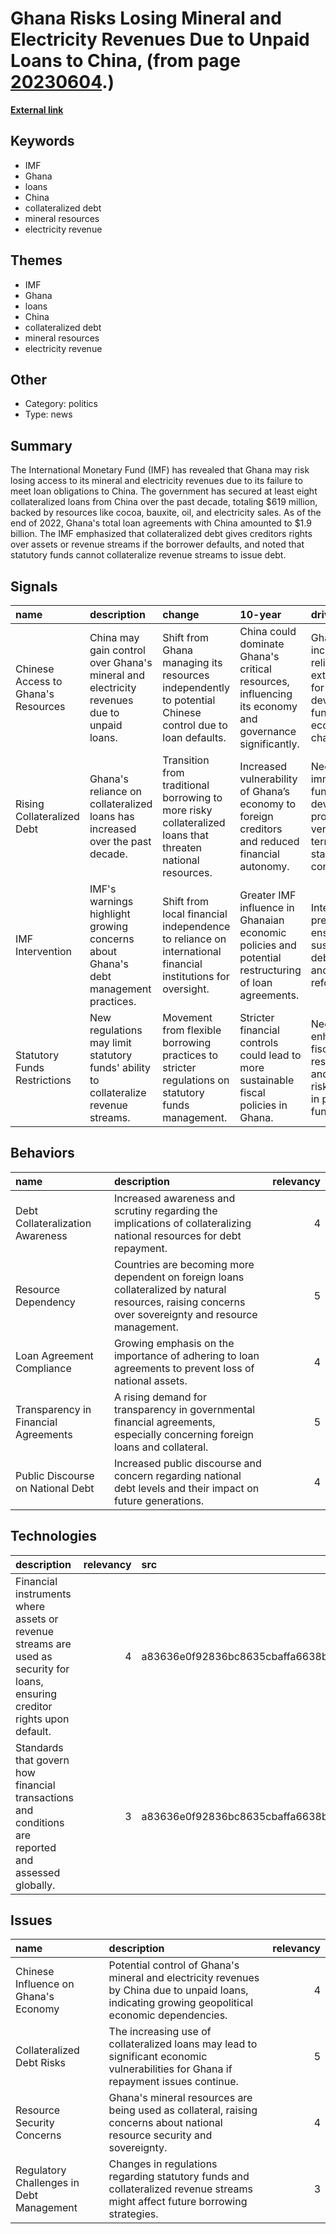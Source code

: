 # __Ghana Risks Losing Mineral and Electricity Revenues Due to Unpaid Loans to China__, (from page [20230604](https://kghosh.substack.com/p/20230604).)

__[External link](https://www.ghanaweb.com/GhanaHomePage/NewsArchive/China-likely-to-seize-Ghana-s-mineral-and-electricity-revenue-due-to-govt-s-failure-to-repay-loans-IMF-1772450)__



## Keywords

* IMF
* Ghana
* loans
* China
* collateralized debt
* mineral resources
* electricity revenue

## Themes

* IMF
* Ghana
* loans
* China
* collateralized debt
* mineral resources
* electricity revenue

## Other

* Category: politics
* Type: news

## Summary

The International Monetary Fund (IMF) has revealed that Ghana may risk losing access to its mineral and electricity revenues due to its failure to meet loan obligations to China. The government has secured at least eight collateralized loans from China over the past decade, totaling $619 million, backed by resources like cocoa, bauxite, oil, and electricity sales. As of the end of 2022, Ghana's total loan agreements with China amounted to $1.9 billion. The IMF emphasized that collateralized debt gives creditors rights over assets or revenue streams if the borrower defaults, and noted that statutory funds cannot collateralize revenue streams to issue debt.

## Signals

| name                                | description                                                                               | change                                                                                                     | 10-year                                                                                                | driving-force                                                                                           |   relevancy |
|:------------------------------------|:------------------------------------------------------------------------------------------|:-----------------------------------------------------------------------------------------------------------|:-------------------------------------------------------------------------------------------------------|:--------------------------------------------------------------------------------------------------------|------------:|
| Chinese Access to Ghana's Resources | China may gain control over Ghana's mineral and electricity revenues due to unpaid loans. | Shift from Ghana managing its resources independently to potential Chinese control due to loan defaults.   | China could dominate Ghana's critical resources, influencing its economy and governance significantly. | Ghana's increasing reliance on external loans for development funding amidst economic challenges.       |           4 |
| Rising Collateralized Debt          | Ghana's reliance on collateralized loans has increased over the past decade.              | Transition from traditional borrowing to more risky collateralized loans that threaten national resources. | Increased vulnerability of Ghana’s economy to foreign creditors and reduced financial autonomy.        | Need for immediate funding for development projects versus long-term economic stability considerations. |           5 |
| IMF Intervention                    | IMF's warnings highlight growing concerns about Ghana's debt management practices.        | Shift from local financial independence to reliance on international financial institutions for oversight. | Greater IMF influence in Ghanaian economic policies and potential restructuring of loan agreements.    | International pressure to ensure sustainable debt practices and economic reforms.                       |           4 |
| Statutory Funds Restrictions        | New regulations may limit statutory funds' ability to collateralize revenue streams.      | Movement from flexible borrowing practices to stricter regulations on statutory funds management.          | Stricter financial controls could lead to more sustainable fiscal policies in Ghana.                   | Need for enhanced fiscal responsibility and reduced risk of default in public funding.                  |           3 |

## Behaviors

| name                                 | description                                                                                                                                            |   relevancy |
|:-------------------------------------|:-------------------------------------------------------------------------------------------------------------------------------------------------------|------------:|
| Debt Collateralization Awareness     | Increased awareness and scrutiny regarding the implications of collateralizing national resources for debt repayment.                                  |           4 |
| Resource Dependency                  | Countries are becoming more dependent on foreign loans collateralized by natural resources, raising concerns over sovereignty and resource management. |           5 |
| Loan Agreement Compliance            | Growing emphasis on the importance of adhering to loan agreements to prevent loss of national assets.                                                  |           4 |
| Transparency in Financial Agreements | A rising demand for transparency in governmental financial agreements, especially concerning foreign loans and collateral.                             |           5 |
| Public Discourse on National Debt    | Increased public discourse and concern regarding national debt levels and their impact on future generations.                                          |           4 |

## Technologies

| description                                                                                                                  |   relevancy | src                              |
|:-----------------------------------------------------------------------------------------------------------------------------|------------:|:---------------------------------|
| Financial instruments where assets or revenue streams are used as security for loans, ensuring creditor rights upon default. |           4 | a83636e0f92836bc8635cbaffa6638be |
| Standards that govern how financial transactions and conditions are reported and assessed globally.                          |           3 | a83636e0f92836bc8635cbaffa6638be |

## Issues

| name                                     | description                                                                                                                                        |   relevancy |
|:-----------------------------------------|:---------------------------------------------------------------------------------------------------------------------------------------------------|------------:|
| Chinese Influence on Ghana's Economy     | Potential control of Ghana's mineral and electricity revenues by China due to unpaid loans, indicating growing geopolitical economic dependencies. |           4 |
| Collateralized Debt Risks                | The increasing use of collateralized loans may lead to significant economic vulnerabilities for Ghana if repayment issues continue.                |           5 |
| Resource Security Concerns               | Ghana's mineral resources are being used as collateral, raising concerns about national resource security and sovereignty.                         |           4 |
| Regulatory Challenges in Debt Management | Changes in regulations regarding statutory funds and collateralized revenue streams might affect future borrowing strategies.                      |           3 |